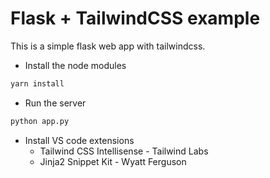 # Flask + TailwindCSS example

This is a simple flask web app with tailwindcss.

- Install the node modules
```bash
yarn install
```

- Run the server
```bash
python app.py
```

- Install VS code extensions
    - Tailwind CSS Intellisense - Tailwind Labs
    - Jinja2 Snippet Kit - Wyatt Ferguson